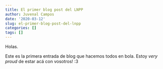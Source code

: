 ```yaml
---
title: El primer blog post del LNPP
author: Juvenal Campos
date: '2020-03-12'
slug: el-primer-blog-post-del-lnpp
categories: []
tags: []
---
```


Holas. 

Este es la primera entrada de blog que hacemos todos en bola. Estoy _very proud_ de estar acá con vosotros! :3


